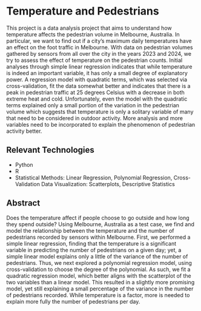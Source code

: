 # Temperature and Pedestrians

This project is a data analysis project that aims to understand how temperature affects the pedestrian volume in Melbourne, Australia. In particular, we want to find out if a city’s maximum daily temperatures have an effect on the foot traffic in Melbourne. With data on pedestrian volumes gathered by sensors from all over the city in the years 2023 and 2024, we try to assess the effect of temperature on the pedestrian counts. Initial analyses through simple linear regression indicates that while temperature is indeed an important variable, it has only a small degree of explanatory power. A regression model with quadratic terms, which was selected via cross-validation, fit the data somewhat better and indicates that there is a peak in pedestrian traffic at 25 degrees Celsius with a decrease in both extreme heat and cold. Unfortunately, even the model with the quadratic terms explained only a small portion of the variation in the pedestrian volume which suggests that temperature is only a solitary variable of many that need to be considered in outdoor activity. More analysis and more variables need to be incorporated to explain the phenomenon of pedestrian activity better.


## Relevant Technologies

- Python
- R
- Statistical Methods: Linear Regression, Polynomial Regression, Cross-Validation
Data Visualization: Scatterplots, Descriptive Statistics

## Abstract 

Does the temperature affect if people choose to go outside and how long they spend outside? Using Melbourne, Australia as a test case, we find and model the relationship between the temperature and the number of pedestrians recorded by sensors within Melbourne. First, we performed a simple linear regression, finding that the temperature is a significant variable in predicting the number of pedestrians on a given day; yet, a simple linear model explains only a little of the variance of the number of pedestrians. Thus, we next explored a polynomial regression model, using cross-validation to choose the degree of the polynomial. As such, we fit a quadratic regression model, which better aligns with the scatterplot of the two variables than a linear model. This resulted in a slightly more promising model, yet still explaining a small percentage of the variance in the number of pedestrians recorded. While temperature is a factor, more is needed to explain more fully the number of pedestrians per day.
